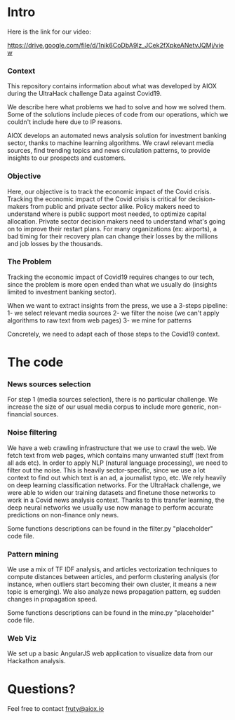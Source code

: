 # Intro

Here is the link for our video:

https://drive.google.com/file/d/1nik6CoDbA9lz_JCek2fXpkeANetvJQMj/view

### Context

This repository contains information about what was developed by AIOX during the UltraHack challenge Data against Covid19.

We describe here what problems we had to solve and how we solved them. Some of the solutions include pieces of code from our operations, which we couldn't include here due to IP reasons.

AIOX develops an automated news analysis solution for investment banking sector, thanks to machine learning algorithms.
We crawl relevant media sources, find trending topics and news circulation patterns, to provide insights to our prospects and customers.

### Objective

Here, our objective is to track the economic impact of the Covid crisis. Tracking the economic impact of the Covid crisis is critical for decision-makers from public and private sector alike. Policy makers need to understand where is public support most needed, to optimize capital allocation. Private sector decision makers need to understand what's going on to improve their restart plans. For many organizations (ex: airports), a bad timing for their recovery plan can change their losses by the millions and job losses by the thousands.

### The Problem

Tracking the economic impact of Covid19 requires changes to our tech, since the problem is more open ended than what we usually do (insights limited to investment banking sector).

When we want to extract insights from the press, we use a 3-steps pipeline:
1- we select relevant media sources
2- we filter the noise (we can't apply algorithms to raw text from web pages)
3- we mine for patterns

Concretely, we need to adapt each of those steps to the Covid19 context.

# The code

### News sources selection

For step 1 (media sources selection), there is no particular challenge. We increase the size of our usual media corpus to include more generic, non-financial sources.

### Noise filtering

We have a web crawling infrastructure that we use to crawl the web. We fetch text from web pages, which contains many unwanted stuff (text from all ads etc).
In order to apply NLP (natural language processing), we need to filter out the noise. This is heavily sector-specific, since we use a lot context to find out which text is an ad, a journalist typo, etc.
We rely heavily on deep learning classification networks. For the UltraHack challenge, we were
able to widen our training datasets and finetune those networks to work in a Covid news analysis
context.
Thanks to this transfer learning, the deep neural networks we usually use now manage to perform
accurate predictions on non-finance only news.

Some functions descriptions can be found in the filter.py "placeholder" code file.

### Pattern mining

We use a mix of TF IDF analysis, and articles vectorization techniques to compute distances between articles, and perform clustering analysis (for instance, when outliers start becoming their own cluster, it means a new topic is emerging).
We also analyze news propagation pattern, eg sudden changes in propagation speed.

Some functions descriptions can be found in the mine.py "placeholder" code file.

### Web Viz

We set up a basic AngularJS web application to visualize data from our Hackathon analysis.

# Questions?

Feel free to contact fruty@aiox.io
